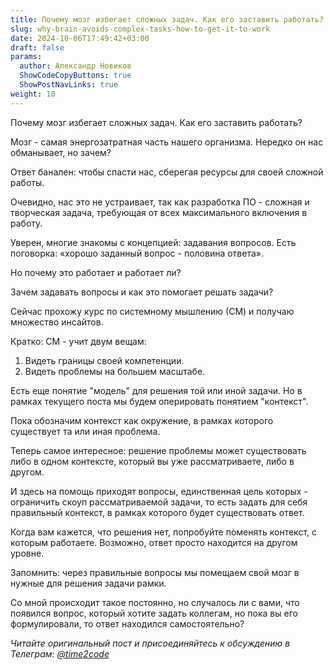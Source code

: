 ```yaml
---
title: Почему мозг избегает сложных задач. Как его заставить работать?   
slug: why-brain-avoids-complex-tasks-how-to-get-it-to-work                 
date: 2024-10-06T17:49:42+03:00
draft: false                                 
params:
  author: Александр Новиков                  
  ShowCodeCopyButtons: true
  ShowPostNavLinks: true         
weight: 10                                   
---
```


Почему мозг избегает сложных задач. Как его заставить работать? 

Мозг - самая энергозатратная часть нашего организма. Нередко он нас обманывает, но зачем?

Ответ банален: чтобы спасти нас, сберегая ресурсы для своей сложной работы. 

Очевидно, нас это не устраивает, так как разработка ПО - сложная и творческая задача, требующая от всех максимального включения в работу. 

Уверен, многие знакомы с концепцией: задавания вопросов. Есть поговорка: «хорошо заданный вопрос - половина ответа». 

Но почему это работает и работает ли?

Зачем задавать вопросы и как это помогает решать задачи?

Сейчас прохожу курс по системному мышлению (СМ) и получаю множество инсайтов. 

Кратко: СМ - учит двум вещам:
1. Видеть границы своей компетенции.
2. Видеть проблемы на большем масштабе. 

Есть еще понятие "модель" для решения той или иной задачи. Но в рамках текущего поста мы будем оперировать понятием "контекст".

Пока обозначим контекст как окружение, в рамках которого существует та или иная проблема. 

Теперь самое интересное: решение проблемы может существовать либо в одном контексте, который вы уже рассматриваете, либо в другом. 

И здесь на помощь приходят вопросы, единственная цель которых - ограничить скоуп рассматриваемой задачи, то есть задать для себя правильный контекст, в рамках которого будет существовать ответ. 

Когда вам кажется, что решения нет, попробуйте поменять контекст, с которым работаете. Возможно, ответ просто находится на другом уровне. 

Запомнить: через правильные вопросы мы помещаем свой мозг в нужные для решения задачи рамки.

Со мной происходит такое постоянно, но случалось ли с вами, что появился вопрос, который хотите задать коллегам, но пока вы его формулировали, то ответ находился самостоятельно?

*Читайте оригинальный пост и присоединяйтесь к обсуждению в Телеграм: [@time2code](https://t.me/time2code/305)*
